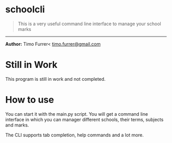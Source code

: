 # schoolcli
> This is a very useful command line interface to manage your school marks

***

**Author:** Timo Furrer< <timo.furrer@gmail.com><br />

# Still in Work
This program is still in work and not completed.

# How to use
You can start it with the main.py script.
You will get a command line interface in which you can manager different schools, their terms, subjects and marks.

The CLI supports tab completion, help commands and a lot more.
